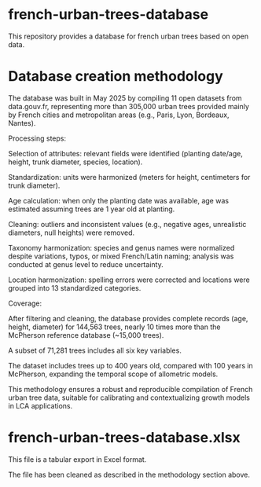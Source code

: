 # french-urban-trees-database
This repository provides a database for french urban trees based on open data.

# Database creation methodology
The database was built in May 2025 by compiling 11 open datasets from data.gouv.fr, representing more than 305,000 urban trees provided mainly by French cities and metropolitan areas (e.g., Paris, Lyon, Bordeaux, Nantes).

Processing steps:

Selection of attributes: relevant fields were identified (planting date/age, height, trunk diameter, species, location).

Standardization: units were harmonized (meters for height, centimeters for trunk diameter).

Age calculation: when only the planting date was available, age was estimated assuming trees are 1 year old at planting.

Cleaning: outliers and inconsistent values (e.g., negative ages, unrealistic diameters, null heights) were removed.

Taxonomy harmonization: species and genus names were normalized despite variations, typos, or mixed French/Latin naming; analysis was conducted at genus level to reduce uncertainty.

Location harmonization: spelling errors were corrected and locations were grouped into 13 standardized categories.


Coverage:

After filtering and cleaning, the database provides complete records (age, height, diameter) for 144,563 trees, nearly 10 times more than the McPherson reference database (~15,000 trees).

A subset of 71,281 trees includes all six key variables.

The dataset includes trees up to 400 years old, compared with 100 years in McPherson, expanding the temporal scope of allometric models.

This methodology ensures a robust and reproducible compilation of French urban tree data, suitable for calibrating and contextualizing growth models in LCA applications.

# french-urban-trees-database.xlsx
This file is a tabular export in Excel format.

The file has been cleaned as described in the methodology section above.
